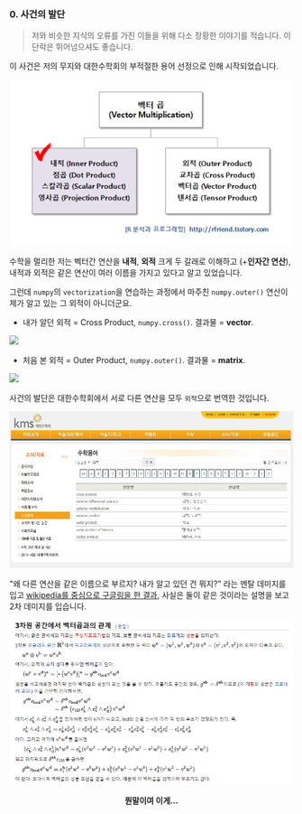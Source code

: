 ### 0. 사건의 발단

> 저와 비슷한 지식의 오류를 가진 이들을 위해 다소 장황한 이야기를 적습니다.
> 이 단락은 뛰어넘으셔도 좋습니다.

이 사건은 저의 무지와 대한수학회의 부적절한 용어 선정으로 인해 시작되었습니다.

![vector_products](./images/vector_products.PNG)

수학을 멀리한 저는 벡터간 연산을 **내적**, **외적** 크게 두 갈래로 이해하고 (+**인자간 연산**), 내적과 외적은 같은 연산이 여러 이름을 가지고 있다고 알고 있었습니다.

그런데 `numpy`의 `vectorization`을 연습하는 과정에서 마주친 `numpy.outer()` 연산이 제가 알고 있는 그 외적이 아니더군요.

* 내가 알던 외적 = Cross Product,  `numpy.cross()`.  결과물 = **vector**. 

<img src="https://latex.codecogs.com/gif.latex?\mathbf{a} \times \mathbf{b} = \begin{bmatrix}\mathbf{i}&\mathbf{j}&\mathbf{k} \\a_{1}&a_{2}&a_{3} \\b_{1}&b_{2}&b_{3} \\\end{bmatrix} = (a_{2}b_{3}-a_{3}b_{2})\mathbf{i} + (a_{3}b_{1}-a_{1}b_{3})\mathbf{j} + (a_{1}b_{2}-a_{2}b_{1})\mathbf{k}">

* 처음 본 외적 = Outer Product,  `numpy.outer()`.  결과물 = **matrix**.

<img src="https://latex.codecogs.com/gif.latex?\mathbf{a} \otimes \mathbf{b} = \mathbf{a}\mathbf{b}^\top = \begin{bmatrix}a_{1}\\a_{2}\\a_{3}\end{bmatrix}\begin{bmatrix}b_{1}&b_{2}&b_{3}\end{bmatrix}=\begin{bmatrix}a_{1}b_{1}&a_{1}b_{2}&a_{1}b_{3}\\a_{2}b_{1}&a_{2}b_{2}&a_{2}b_{3}\\a_{3}b_{1}&a_{3}b_{2}&a_{3}b_{3}\\ \end{bmatrix}">



사건의 발단은 대한수학회에서 서로 다른 연산을 모두 `외적`으로 번역한 것입니다.

![kms](./images/kms_term.PNG)

"왜 다른 연산을 같은 이름으로 부르지? 내가 알고 있던 건 뭐지?" 라는 멘탈 데미지를 입고 [wikipedia를 중심으로 구글링을 한 결과](https://ko.wikipedia.org/wiki/%EC%99%B8%EC%A0%81), 사실은 둘이 같은 것이라는 설명을 보고 2차 데미지를 입습니다.

![wiki_kor](./images/wiki_kor01.PNG)
<p align='center'><b>뭔말이여 이게...</b></p>








